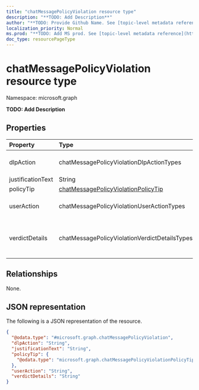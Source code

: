 ```yaml
---
title: "chatMessagePolicyViolation resource type"
description: "**TODO: Add Description**"
author: "**TODO: Provide Github Name. See [topic-level metadata reference](https://msgo.azurewebsites.net/add/document/guidelines/metadata.html#topic-level-metadata)**"
localization_priority: Normal
ms.prod: "**TODO: Add MS prod. See [topic-level metadata reference](https://msgo.azurewebsites.net/add/document/guidelines/metadata.html#topic-level-metadata)**"
doc_type: resourcePageType
---
```


# chatMessagePolicyViolation resource type

Namespace: microsoft.graph

**TODO: Add Description**

## Properties
|Property|Type|Description|
|:---|:---|:---|
|dlpAction|chatMessagePolicyViolationDlpActionTypes|**TODO: Add Description**. Possible values are: `none`, `notifySender`, `blockAccess`, `blockAccessExternal`.|
|justificationText|String|**TODO: Add Description**|
|policyTip|[chatMessagePolicyViolationPolicyTip](../resources/chatmessagepolicyviolationpolicytip.md)|**TODO: Add Description**|
|userAction|chatMessagePolicyViolationUserActionTypes|**TODO: Add Description**. Possible values are: `none`, `override`, `reportFalsePositive`.|
|verdictDetails|chatMessagePolicyViolationVerdictDetailsTypes|**TODO: Add Description**. Possible values are: `none`, `allowFalsePositiveOverride`, `allowOverrideWithoutJustification`, `allowOverrideWithJustification`.|

## Relationships
None.

## JSON representation
The following is a JSON representation of the resource.
<!-- {
  "blockType": "resource",
  "@odata.type": "microsoft.graph.chatMessagePolicyViolation"
}
-->
``` json
{
  "@odata.type": "#microsoft.graph.chatMessagePolicyViolation",
  "dlpAction": "String",
  "justificationText": "String",
  "policyTip": {
    "@odata.type": "microsoft.graph.chatMessagePolicyViolationPolicyTip"
  },
  "userAction": "String",
  "verdictDetails": "String"
}
```

